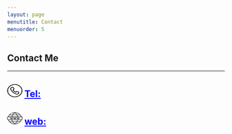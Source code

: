 ```yaml
---
layout: page
menutitle: Contact
menuorder: 5
---
```

## __Contact Me__
_________________________________________________________________________________________________________________________________________________________________________


## <img width="35" height="30" alt="Target" src="/assets//call.png"> __<a href="" style="color: blue;">Tel: </a>__ 
## <img width="35" height="30" alt="Target" src="/assets//web.png"> __<a href="https://mohammadsaeedi-wrm.github.io/" style="color: blue;">web: </a>__ 
